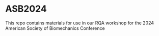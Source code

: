 # ASB2024
This repo contains materials for use in our RQA workshop for the 2024 American Society of Biomechanics Conference
